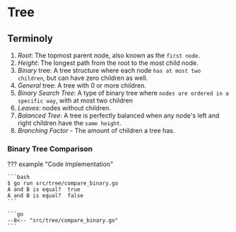 # Tree

## Terminoly

1. *Root*: The topmost parent node, also known as the `first node`.
2. *Height*: The longest path from the root to the most child node.
3. *Binary* tree: A tree structure where each node `has at most two children`, but can have zero children as well.
4. *General* tree: A tree with 0 or more children.
5. *Binary Search Tree*: A type of binary tree where `nodes are ordered in a specific way`, with at most two children
6. *Leaves*: nodes without children.
7. *Balanced Tree*: A tree is perfectly balanced when any node's left and right children have the `same height`.
8. *Branching Factor* - The amount of children a tree has.

### Binary Tree Comparison

??? example "Code Implementation"

    ```bash
    $ go run src/tree/compare_binary.go
    A and B is equal?  true
    A and B is equal?  false
    ```

    ```go
    --8<-- "src/tree/compare_binary.go"
    ```
